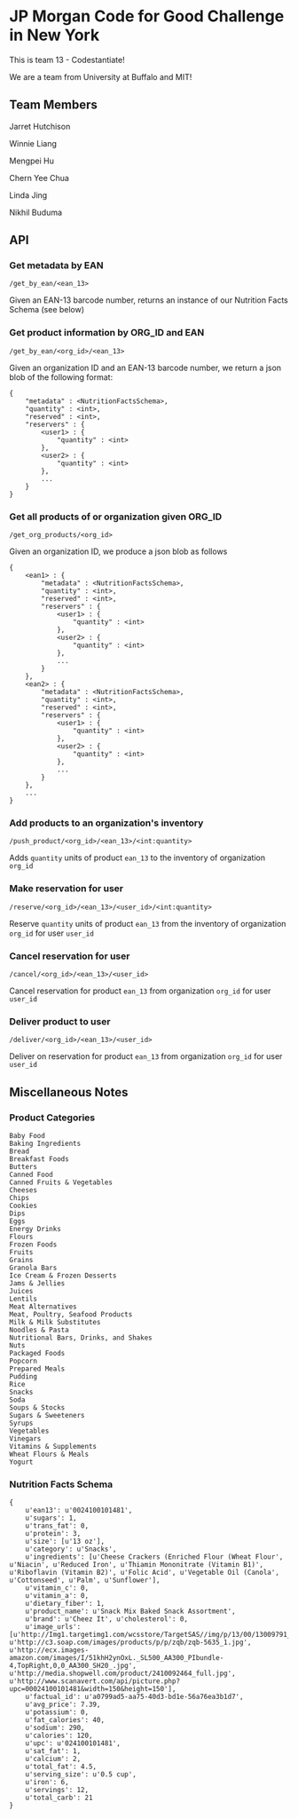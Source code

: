 # JP Morgan Code for Good Challenge in New York

This is team 13 - Codestantiate! 

We are a team from University at Buffalo and MIT!

## Team Members

Jarret Hutchison 

Winnie Liang 

Mengpei Hu 

Chern Yee Chua 

Linda Jing 

Nikhil Buduma

## API

### Get metadata by EAN

```
/get_by_ean/<ean_13>
```

Given an EAN-13 barcode number, returns an instance of our Nutrition Facts Schema (see below)

### Get product information by ORG_ID and EAN

```
/get_by_ean/<org_id>/<ean_13>
```

Given an organization ID and an EAN-13 barcode number, we return a json blob of the following format:

```
{
	"metadata" : <NutritionFactsSchema>,
	"quantity" : <int>,
	"reserved" : <int>,
	"reservers" : {
		<user1> : {
			"quantity" : <int>
		},
		<user2> : {
			"quantity" : <int>
		},
		...
	}
}
```

### Get all products of or organization given ORG_ID

```
/get_org_products/<org_id>
```

Given an organization ID, we produce a json blob as follows

```
{
	<ean1> : {
		"metadata" : <NutritionFactsSchema>,
		"quantity" : <int>,
		"reserved" : <int>,
		"reservers" : {
			<user1> : {
				"quantity" : <int>
			},
			<user2> : {
				"quantity" : <int>
			},
			...
		}
	},
	<ean2> : {
		"metadata" : <NutritionFactsSchema>,
		"quantity" : <int>,
		"reserved" : <int>,
		"reservers" : {
			<user1> : {
				"quantity" : <int>
			},
			<user2> : {
				"quantity" : <int>
			},
			...
		}
	},
	...
}
```

### Add products to an organization's inventory

```
/push_product/<org_id>/<ean_13>/<int:quantity>
```

Adds `quantity` units of product `ean_13` to the inventory of organization `org_id`

### Make reservation for user

```
/reserve/<org_id>/<ean_13>/<user_id>/<int:quantity>
```

Reserve `quantity` units of product `ean_13` from the inventory of organization `org_id` for user `user_id`

### Cancel reservation for user

```
/cancel/<org_id>/<ean_13>/<user_id>
```

Cancel reservation for product `ean_13` from organization `org_id` for user `user_id`

### Deliver product to user

```
/deliver/<org_id>/<ean_13>/<user_id>
```

Deliver on reservation for product `ean_13` from organization `org_id` for user `user_id`

## Miscellaneous Notes

### Product Categories

```
Baby Food
Baking Ingredients
Bread
Breakfast Foods
Butters
Canned Food
Canned Fruits & Vegetables
Cheeses
Chips
Cookies
Dips
Eggs
Energy Drinks
Flours
Frozen Foods
Fruits
Grains
Granola Bars
Ice Cream & Frozen Desserts
Jams & Jellies
Juices
Lentils
Meat Alternatives
Meat, Poultry, Seafood Products
Milk & Milk Substitutes
Noodles & Pasta
Nutritional Bars, Drinks, and Shakes
Nuts
Packaged Foods
Popcorn
Prepared Meals
Pudding
Rice
Snacks
Soda
Soups & Stocks
Sugars & Sweeteners
Syrups
Vegetables
Vinegars
Vitamins & Supplements
Wheat Flours & Meals
Yogurt
```

### Nutrition Facts Schema

```
{
	u'ean13': u'0024100101481', 
	u'sugars': 1, 
	u'trans_fat': 0, 
	u'protein': 3, 
	u'size': [u'13 oz'], 
	u'category': u'Snacks', 
	u'ingredients': [u'Cheese Crackers (Enriched Flour (Wheat Flour', u'Niacin', u'Reduced Iron', u'Thiamin Mononitrate (Vitamin B1)', u'Riboflavin (Vitamin B2)', u'Folic Acid', u'Vegetable Oil (Canola', u'Cottonseed', u'Palm', u'Sunflower'], 
	u'vitamin_c': 0, 
	u'vitamin_a': 0, 
	u'dietary_fiber': 1, 
	u'product_name': u'Snack Mix Baked Snack Assortment', 
	u'brand': u'Cheez It', u'cholesterol': 0, 
	u'image_urls': [u'http://Img1.targetimg1.com/wcsstore/TargetSAS//img/p/13/00/13009791_201307191112.jpg', u'http://c3.soap.com/images/products/p/p/zqb/zqb-5635_1.jpg', u'http://ecx.images-amazon.com/images/I/51khH2ynOxL._SL500_AA300_PIbundle-4,TopRight,0,0_AA300_SH20_.jpg', u'http://media.shopwell.com/product/2410092464_full.jpg', u'http://www.scanavert.com/api/picture.php?upc=00024100101481&width=150&height=150'], 
	u'factual_id': u'a0799ad5-aa75-40d3-bd1e-56a76ea3b1d7', 
	u'avg_price': 7.39, 
	u'potassium': 0, 
	u'fat_calories': 40, 
	u'sodium': 290, 
	u'calories': 120, 
	u'upc': u'024100101481', 
	u'sat_fat': 1, 
	u'calcium': 2, 
	u'total_fat': 4.5, 
	u'serving_size': u'0.5 cup', 
	u'iron': 6, 
	u'servings': 12, 
	u'total_carb': 21
}
```
